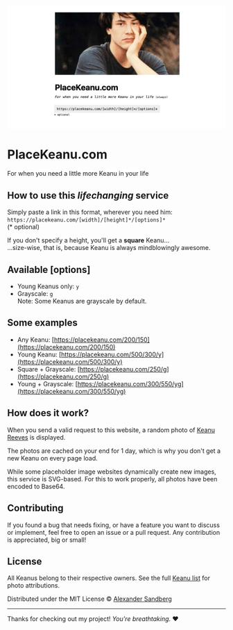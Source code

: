 ![Keanu Reeves](dist/preview.jpg)

# PlaceKeanu.com
For when you need a little more Keanu in your life

## How to use this *lifechanging* service
Simply paste a link in this format, wherever you need him: `https://placekeanu.com/[width]/[height]*/[options]*`<br>
(* optional)

If you don't specify a height, you'll get a **square** Keanu...<br>
...size-wise, that is, because Keanu is always mindblowingly awesome.

## Available [options]
* Young Keanus only: `y`
* Grayscale: `g`<br>
Note: Some Keanus are grayscale by default.

## Some examples
* Any Keanu: [https://placekeanu.com/200/150](https://placekeanu.com/200/150)
* Young Keanu: [https://placekeanu.com/500/300/y](https://placekeanu.com/500/300/y)
* Square + Grayscale: [https://placekeanu.com/250/g](https://placekeanu.com/250/g)
* Young + Grayscale: [https://placekeanu.com/300/550/yg](https://placekeanu.com/300/550/yg)

## How does it work?
When you send a valid request to this website, a random photo of [Keanu Reeves](https://en.wikipedia.org/wiki/Keanu_Reeves) is displayed.

The photos are cached on your end for 1 day, which is why you don't get a new Keanu on every page load.

While some placeholder image websites dynamically create new images, this service is SVG-based. For this to work properly, all photos have been encoded to Base64.

## Contributing
If you found a bug that needs fixing, or have a feature you want to discuss or implement, feel free to open an issue or a pull request. Any contribution is appreciated, big or small!

## License
All Keanus belong to their respective owners. See the full [Keanu list](https://placekeanu.com/keanus) for photo attributions.

Distributed under the MIT License © [Alexander Sandberg](https://github.com/alexandersandberg)

---

Thanks for checking out my project! _You're breathtaking_. ❤️